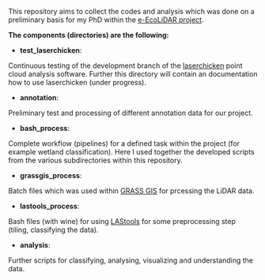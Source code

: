 This repository aims to collect the codes and analysis which was done on a preliminary basis for my PhD within the [e-EcoLiDAR project](https://www.esciencecenter.nl/project/eecolidar).  

 **The components (directories) are the following:**

- **test_laserchicken**: 

Continuous testing of the development branch of the [laserchicken](https://github.com/eEcoLiDAR/laserchicken) point cloud analysis software. Further this directory will contain an documentation how to use laserchicken (under progress). 

- **annotation**:

Preliminary test and processing of different annotation data for our project. 

- **bash_process**:

Complete workflow (pipelines) for a defined task within the project (for example wetland classification). Here I used together the developed scripts from the various subdirectories within this repository.

- **grassgis_process**:

Batch files which was used within [GRASS GIS](https://grass.osgeo.org/) for prcessing the LiDAR data. 

- **lastools_process**:

Bash files (with wine) for using [LAStools](https://rapidlasso.com/lastools/) for some preprocessing step (tiling, classifying the data). 

- **analysis**:

Further scripts for classifying, analysing, visualizing and understanding the data. 

